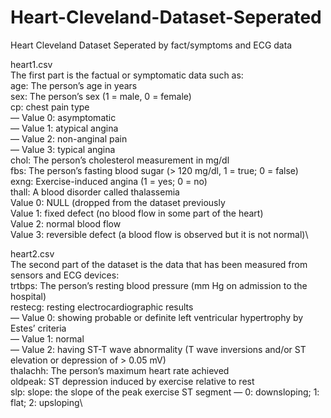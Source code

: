 # Heart-Cleveland-Dataset-Seperated
Heart Cleveland Dataset Seperated by fact/symptoms and ECG data

heart1.csv\
The first part is the factual or symptomatic data such as:\
age: The person’s age in years\
sex: The person’s sex (1 = male, 0 = female)\
cp: chest pain type\
    — Value 0: asymptomatic\
    — Value 1: atypical angina\
    — Value 2: non-anginal pain\
    — Value 3: typical angina\
chol: The person’s cholesterol measurement in mg/dl\
fbs: The person’s fasting blood sugar (> 120 mg/dl, 1 = true; 0 = false)\
exng: Exercise-induced angina (1 = yes; 0 = no)\
thall: A blood disorder called thalassemia \
    Value 0: NULL (dropped from the dataset previously\
    Value 1: fixed defect (no blood flow in some part of the heart)\
    Value 2: normal blood flow\
    Value 3: reversible defect (a blood flow is observed but it is not normal)\


heart2.csv\
The second part of the dataset is the data that has been measured from sensors and ECG devices:\
trtbps: The person’s resting blood pressure (mm Hg on admission to the hospital)\
restecg: resting electrocardiographic results\
    — Value 0: showing probable or definite left ventricular hypertrophy by Estes’ criteria\
    — Value 1: normal\
    — Value 2: having ST-T wave abnormality (T wave inversions and/or ST elevation or depression of > 0.05 mV)\
thalachh:  The person’s maximum heart rate achieved\
oldpeak: ST depression induced by exercise relative to rest\
slp: slope: the slope of the peak exercise ST segment — 0: downsloping; 1: flat; 2: upsloping\



